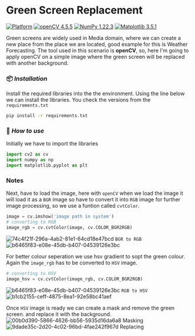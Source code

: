
# Green Screen Replacement

[![Platform](https://img.shields.io/badge/Platform-Windows-yellow.svg?longCache=true&style=flat-square)](https://www.microsoft.com/de-de/windows/windows-11-45434254328)
[![openCV 4.5.5](https://img.shields.io/badge/openCV-4.5.5-red.svg?longCache=true&style=flat-square)](https://docs.opencv.org/4.5.5/d4/db1/tutorial_documentation.html)
[![NumPy 1.22.3](https://img.shields.io/badge/NumPy-1.22.3-green.svg?longCache=true&style=flat-square)](https://numpy.org/doc/stable/)
[![Matplotlib 3.5.1](https://img.shields.io/badge/Matplotlib-3.5.1-blue.svg?longCache=true&style=flat-square)](https://matplotlib.org/stable/)

Green screens are widely used in Media domain, where we can create a new place from the place we are located, good example for this is Weather Forecasting.
The tool used in this scenario is **openCV**, so, here I'm going to apply openCV on a simple image where the green screen will be replaced with another background.

### 📦 *Installation*

Install the required libraries into the the environment. Using the line below we can install the libraries.
You check the versions from the `requirements.txt`


```bash
pip install -r requirements.txt
```
### 🚀 *How to use*

Initially we have to import the libraries
```python
import cv2 as cv
import numpy as np
import matplotlib.pyplot as plt
```
### Notes

Next, have to load the image, here with `openCV` when we load the image it will load it as a `BGR` image so have to convert it into `RGB` image for further image processing, so we use a funtion called `cvtColor`. 
```python
image = cv.imshow('image path in system')
# converting to RGB
image_rgb = cv.cvtColor(image, cv.COLOR_BGR2RGB)
```
![74c4f21f-296a-4ab2-81e1-64cd18e47bcd](https://user-images.githubusercontent.com/71933145/164051020-d32c7b33-75dc-4bf0-9a37-d7ce28c1b51a.png)
   `BGR to RGB`
![b6465f83-e08e-45db-b407-04539126e3bc](https://user-images.githubusercontent.com/71933145/164051095-ee61e70c-9088-4670-91d7-be24dc1c8828.png)


For better colour seperation we use hsv gradient to sopt the green colour. Again the `image_rgb` has to be converted to `HSV` image.
```python
# converting to HSV
image_hsv = cv.cvtColor(image_rgb, cv.COLOR_BGR2RGB)
```
![b6465f83-e08e-45db-b407-04539126e3bc](https://user-images.githubusercontent.com/71933145/164051095-ee61e70c-9088-4670-91d7-be24dc1c8828.png)
 `RGB to HSV`
![b1cb2155-ceff-4875-8ea1-92e58bc41aef](https://user-images.githubusercontent.com/71933145/164051234-aff8ced2-273a-464b-a50b-3c77e4df0d53.png)

Once `HSV` image is ready we can create a mask and remove the green screen. and replace it with the background.
![00b0d390-5866-4626-bb56-5935d16da6a8](https://user-images.githubusercontent.com/71933145/164052473-5802279c-dd98-4aac-8c2a-d37e2aac0a39.png) Masking 
![9dade35c-2d20-4c02-96bd-4fae242f967d](https://user-images.githubusercontent.com/71933145/164052615-cd8a6882-9395-4871-ba2a-7cab2f8f970c.png) Replacing
